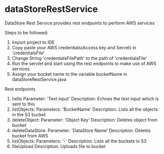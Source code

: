 # dataStoreRestService
DataStore Rest Service provides rest endpoints to perform AWS services

Steps to be followed:
1. Import project to IDE
2. Copy paste your AWS credentials(Access key and Secret) in 'credentialsFile'
3. Change String 'credentialsFilePath' to the path of 'credentialsFile'
4. Run the servlet and start using the rest endpoints to make use of AWS services
5. Assign your bucket name to the variable bucketName in dataStoreRestService.java

Rest endpoints

1. hello 
	Parameter: 'Text input'
	Description: Echoes the text input which is sent to this
2. listObjects:
	Parameters: 'BucketName'
	Description: Lists all the objects in the S3 bucket	
3. deleteObject:
	Parameter: 'Object Key'
	Description: Deletes object from bucket
4. deleteDataStore:
	Parameter: 'DataStore Name'
	Description: Deletes bucket from AWS
5. listObjects:
	Parameters: '-'
	Description: Lists all the buckets in S3
6. fileUpload
	Description: Uploads file to bucket
